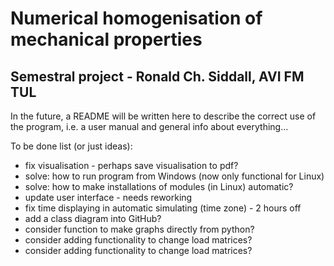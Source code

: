 # Numerical homogenisation of mechanical properties
## Semestral project - Ronald Ch. Siddall, AVI FM TUL

In the future, a README will be written here to describe the correct use of the program, i.e. a user manual and general info about everything...

To be done list (or just ideas):

 - fix visualisation - perhaps save visualisation to pdf?
 - solve: how to run program from Windows (now only functional for Linux)
 - solve: how to make installations of modules (in Linux) automatic?
 - update user interface - needs reworking
 - fix time displaying in automatic simulating (time zone) - 2 hours off
 - add a class diagram into GitHub?
 - consider function to make graphs directly from python?
 - consider adding functionality to change load matrices?
 - consider adding functionality to change load matrices?
